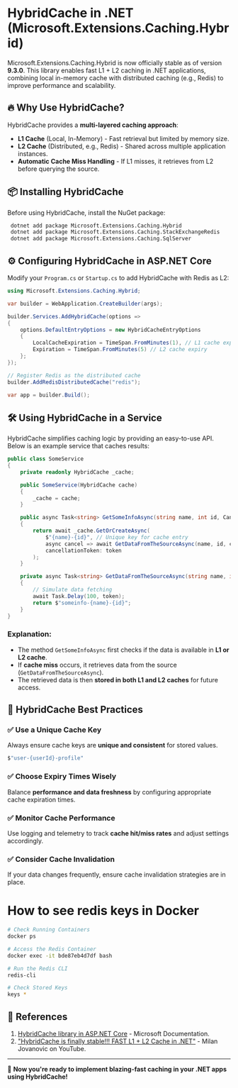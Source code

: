 # HybridCache in .NET (Microsoft.Extensions.Caching.Hybrid)

Microsoft.Extensions.Caching.Hybrid is now officially stable as of version **9.3.0**. This library enables fast L1 + L2 caching in .NET applications, combining local in-memory cache with distributed caching (e.g., Redis) to improve performance and scalability.

## 🔥 Why Use HybridCache?

HybridCache provides a **multi-layered caching approach**:

- **L1 Cache** (Local, In-Memory) - Fast retrieval but limited by memory size.
- **L2 Cache** (Distributed, e.g., Redis) - Shared across multiple application instances.
- **Automatic Cache Miss Handling** - If L1 misses, it retrieves from L2 before querying the source.

## 📦 Installing HybridCache

Before using HybridCache, install the NuGet package:

```sh
 dotnet add package Microsoft.Extensions.Caching.Hybrid
 dotnet add package Microsoft.Extensions.Caching.StackExchangeRedis
 dotnet add package Microsoft.Extensions.Caching.SqlServer
```

## ⚙️ Configuring HybridCache in ASP.NET Core

Modify your `Program.cs` or `Startup.cs` to add HybridCache with Redis as L2:

```csharp
using Microsoft.Extensions.Caching.Hybrid;

var builder = WebApplication.CreateBuilder(args);

builder.Services.AddHybridCache(options =>
{
    options.DefaultEntryOptions = new HybridCacheEntryOptions
    {
        LocalCacheExpiration = TimeSpan.FromMinutes(1), // L1 cache expiry
        Expiration = TimeSpan.FromMinutes(5) // L2 cache expiry
    };
});

// Register Redis as the distributed cache
builder.AddRedisDistributedCache("redis");

var app = builder.Build();
```

## 🛠 Using HybridCache in a Service

HybridCache simplifies caching logic by providing an easy-to-use API. Below is an example service that caches results:

```csharp
public class SomeService
{
    private readonly HybridCache _cache;

    public SomeService(HybridCache cache)
    {
        _cache = cache;
    }

    public async Task<string> GetSomeInfoAsync(string name, int id, CancellationToken token = default)
    {
        return await _cache.GetOrCreateAsync(
            $"{name}-{id}", // Unique key for cache entry
            async cancel => await GetDataFromTheSourceAsync(name, id, cancel),
            cancellationToken: token
        );
    }

    private async Task<string> GetDataFromTheSourceAsync(string name, int id, CancellationToken token)
    {
        // Simulate data fetching
        await Task.Delay(100, token);
        return $"someinfo-{name}-{id}";
    }
}
```

### Explanation:

- The method `GetSomeInfoAsync` first checks if the data is available in **L1 or L2 cache**.
- If **cache miss** occurs, it retrieves data from the source (`GetDataFromTheSourceAsync`).
- The retrieved data is then **stored in both L1 and L2 caches** for future access.

## 📌 HybridCache Best Practices

### ✅ Use a Unique Cache Key

Always ensure cache keys are **unique and consistent** for stored values.

```csharp
$"user-{userId}-profile"
```

### ✅ Choose Expiry Times Wisely
Balance **performance and data freshness** by configuring appropriate cache expiration times.

### ✅ Monitor Cache Performance
Use logging and telemetry to track **cache hit/miss rates** and adjust settings accordingly.

### ✅ Consider Cache Invalidation
If your data changes frequently, ensure cache invalidation strategies are in place.


# How to see redis keys in Docker


```sh
# Check Running Containers
docker ps

# Access the Redis Container
docker exec -it bde87eb4d7df bash

# Run the Redis CLI
redis-cli

# Check Stored Keys
keys *
```


## 🔗 References

1. [HybridCache library in ASP.NET Core](https://learn.microsoft.com/en-us/aspnet/core/performance/caching/hybrid?view=aspnetcore-9.0) - Microsoft Documentation.
2. ["HybridCache is finally stable!!! FAST L1 + L2 Cache in .NET"](https://www.youtube.com/watch?v=wlNHmZHQ5sY) - Milan Jovanovic on YouTube.

---

🚀 **Now you're ready to implement blazing-fast caching in your .NET apps using HybridCache!**